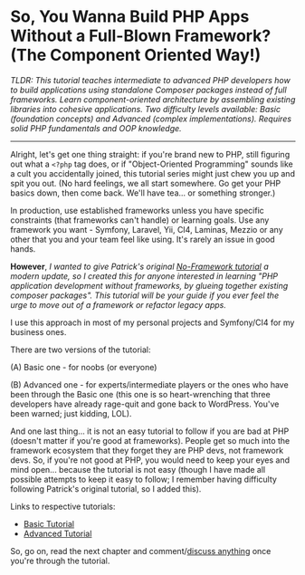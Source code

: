 # So, You Wanna Build PHP Apps Without a Full-Blown Framework? (The Component Oriented Way!)

_TLDR: This tutorial teaches intermediate to advanced PHP developers how to build applications using standalone Composer packages instead of full frameworks. Learn component-oriented architecture by assembling existing libraries into cohesive applications. Two difficulty levels available: Basic (foundation concepts) and Advanced (complex implementations). Requires solid PHP fundamentals and OOP knowledge._

---

Alright, let's get one thing straight: if you're brand new to PHP, still figuring out what a `<?php` tag does, or if "Object-Oriented Programming" sounds like a cult you accidentally joined, this tutorial series might just chew you up and spit you out. (No hard feelings, we all start somewhere. Go get your PHP basics down, then come back. We'll have tea... or something stronger.)

In production, use established frameworks unless you have specific constraints (that frameworks can't handle) or learning goals. Use any framework you want - Symfony, Laravel, Yii, CI4, Laminas, Mezzio or any other that you and your team feel like using. It's rarely an issue in good hands.

**However**, _I wanted to give Patrick's original [No-Framework tutorial](https://github.com/PatrickLouys/no-framework-tutorial) a modern update, so I created this for anyone interested in learning "PHP application development without frameworks, by glueing together existing composer packages". This tutorial will be your guide if you ever feel the urge to move out of a framework or refactor legacy apps._

I use this approach in most of my personal projects and Symfony/CI4 for my business ones.

There are two versions of the tutorial:

(A) Basic one - for noobs (or everyone)

(B) Advanced one - for experts/intermediate players or the ones who have been through the Basic one (this one is so heart-wrenching that three developers have already rage-quit and gone back to WordPress. You've been warned; just kidding, LOL).

And one last thing... it is not an easy tutorial to follow if you are bad at PHP (doesn't matter if you're good at frameworks). People get so much into the framework ecosystem that they forget they are PHP devs, not framework devs. So, if you're not good at PHP, you would need to keep your eyes and mind open... because the tutorial is not easy (though I have made all possible attempts to keep it easy to follow; I remember having difficulty following Patrick's original tutorial, so I added this).

Links to respective tutorials:

- [Basic Tutorial](./basic/)
- [Advanced Tutorial](./advanced/)

So, go on, read the next chapter and comment/[discuss anything](https://github.com/orgs/Component-Oriented-PHP/discussions) once you're through the tutorial.
